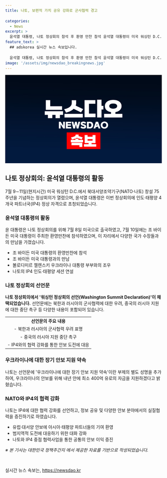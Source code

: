 ```yaml
---
title: 나토, 보편적 가치 공유 강화로 군사협력 경고

categories:
  - News
excerpt: >
  윤석열 대통령, 나토 정상회의 참석 후 환영 만찬 참석 윤석열 대통령이 미국 워싱턴 D.C.에서 열린 북대서양조약기구(NATO·나토) 75주년 공식 환영 만찬 리셉션에 참석하고 백악관에서 주최한 이번 행사에 대한 그의 역할과 참여 내용을 담은 기사입니다. 대한민국 정책주간지 <K-공감> 바로가기
feature_text: >
  ## adskorea 실시간 뉴스 속보입니다.

  윤석열 대통령, 나토 정상회의 참석 후 환영 만찬 참석 윤석열 대통령이 미국 워싱턴 D.C.에서 열린 북대서양조약기구(NATO·나토) 75주년 공식 환영 만찬 리셉션에 참석하고 백악관에서 주최한 이번 행사에 대한 그의 역할과 참여 내용을 담은 기사입니다. 대한민국 정책주간지 <K-공감> 바로가기
image: '/assets/img/newsdao_breakingnews.jpg'
---
```


<p><img src="/assets/img/newsdao_breakingnews.jpg" alt="adskorea 속보" /></p>

<h2 data-ke-size="size26">나토 정상회의: 윤석열 대통령의 활동</h2>

<p data-ke-size="size16">7월 9∼11일(현지시간) 미국 워싱턴 D.C.에서 북대서양조약기구(NATO·나토) 창설 75주년을 기념하는 정상회의가 열렸으며, 윤석열 대통령은 이번 정상회의에 인도·태평양 4개국 파트너국(IP4) 정상 자격으로 초청되었습니다.</p>

<h3>윤석열 대통령의 활동</h3>

<p data-ke-size="size16">윤 대통령은 나토 정상회의를 위해 7월 8일 미국으로 출국하였고, 7월 10일에는 조 바이든 미국 대통령이 주최한 환영만찬에 참석하였으며, 이 자리에서 다양한 국가 수장들과의 만남을 가졌습니다.</p>

<ul>
  <li>조 바이든 미국 대통령의 환영만찬에 참석</li>
  <li>조 바이든 미국 대통령과의 만남</li>
  <li>볼로디미르 젤렌스키 우크라이나 대통령 부부와의 조우</li>
  <li>나토의 IP4 인도·태평양 세션 연설</li>
</ul>

<h3>나토 정상회의 선언문</h3>

<p data-ke-size="size16"><b>나토 정상회의에서 '워싱턴 정상회의 선언(Washington Summit Declaration)'이 채택되었습니다.</b> 선언문에는 북한과 러시아의 군사협력에 대한 우려, 중국의 러시아 지원에 대한 중단 촉구 등 다양한 내용이 포함되어 있습니다.</p>

<table>
  <tr>
    <td style="text-align: center; height: 17px;"><b>선언문의 주요 내용</b></td>
  </tr>
  <tr>
    <td style="text-align: center; height: 17px;">- 북한과 러시아의 군사협력 우려 표명</td>
  </tr>
  <tr>
    <td style="text-align: center; height: 17px;">- 중국의 러시아 지원 중단 촉구</td>
  </tr>
  <tr>
    <td style="text-align: center; height: 17px;">- IP4와의 협력 강화를 통한 안보 도전에 대응</td>
  </tr>
</table>

<h3>우크라이나에 대한 장기 안보 지원 약속</h3>

<p data-ke-size="size16">나토는 선언문에 '우크라이나에 대한 장기 안보 지원 약속'이란 부제의 별도 성명을 추가하여, 우크라이나의 안보를 위해 내년 안에 최소 400억 유로의 자금을 지원하겠다고 밝혔습니다.</p>

<h3>NATO와 IP4의 협력 강화</h3>

<p data-ke-size="size16">나토는 IP4에 대한 협력 강화를 선언하고, 정보 공유 및 다양한 안보 분야에서의 실질협력을 증진하기로 하였습니다.</p>

<ul>
  <li>유럽·대서양 안보에 아시아·태평양 파트너들의 기여 환영</li>
  <li>범지역적 도전에 대응하기 위한 대화 강화</li>
  <li>나토와 IP4 중점 협력사업을 통한 공통의 안보 이익 증진</li>
</ul>

<p data-ke-size="size16"><i>※ 본 기사는 대한민국 정책주간지 <K-공감>에서 제공한 자료를 기반으로 작성되었습니다.</i></p>

<p data-ke-size="size16">&nbsp;</p>
실시간 뉴스 속보는, <a href="https://newsdao.kr" rel="dofollow">https://newsdao.kr</a>


